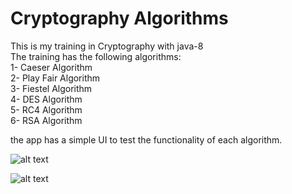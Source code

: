 # Cryptography Algorithms
This is my training in Cryptography with java-8  
The training has the following algorithms:  
1- Caeser Algorithm  
2- Play Fair Algorithm  
3- Fiestel Algorithm  
4- DES Algorithm  
5- RC4 Algorithm  
6- RSA Algorithm  

the app has a simple UI to test the functionality of each algorithm.


![alt text](https://github.com/MoamenSoroor/cryptography-algorithms-app/blob/master/EncryptionAlgorithms_v4.1/imgs/run1.png?raw=true)

![alt text](https://github.com/MoamenSoroor/cryptography-algorithms-app/blob/master/EncryptionAlgorithms_v4.1/imgs/run2.png?raw=true)
